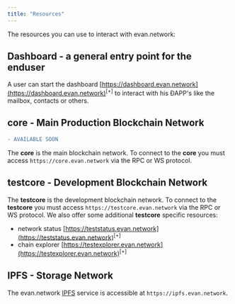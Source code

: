 ```yaml
---
title: "Resources"
---
```


The resources you can use to interact with evan.network:

## Dashboard - a general entry point for the enduser
A user can start the dashboard [https://dashboard.evan.network](https://dashboard.evan.network)<sup>[+]</sup> to interact with his ÐAPP's like the mailbox, contacts or others.

## core - Main Production Blockchain Network
```diff
- AVAILABLE SOON
```
The **core** is the main blockchain network. To connect to the **core** you must access `https://core.evan.network` via the RPC or WS protocol.

## testcore - Development Blockchain Network
The **testcore** is the development blockchain network. To connect to the **testcore** you must access `https://testcore.evan.network` via the RPC or WS protocol.
We also offer some additional **testcore** specific resources:
* network status [https://teststatus.evan.network](https://teststatus.evan.network)<sup>[+]</sup>
* chain explorer [https://testexplorer.evan.network](https://testexplorer.evan.network)<sup>[+]</sup>

## IPFS - Storage Network
The evan.network [IPFS](/dev/ipfs) service is accessible at `https://ipfs.evan.network`.
